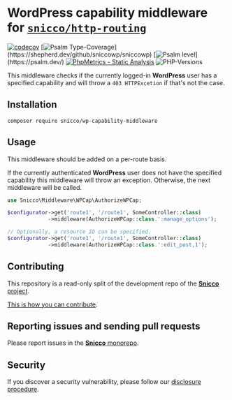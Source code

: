 # WordPress capability middleware for [`snicco/http-routing`](https://github.com/sniccowp/http-routing)

[![codecov](https://img.shields.io/badge/Coverage-100%25-success
)](https://codecov.io/gh/sniccowp/sniccowp)
[![Psalm Type-Coverage](https://shepherd.dev/github/sniccowp/sniccowp/coverage.svg?)](https://shepherd.dev/github/sniccowp/sniccowp)
[![Psalm level](https://shepherd.dev/github/sniccowp/sniccowp/level.svg?)](https://psalm.dev/)
[![PhpMetrics - Static Analysis](https://img.shields.io/badge/PhpMetrics-Static_Analysis-2ea44f)](https://sniccowp.github.io/sniccowp/phpmetrics/WPAuth/index.html)
![PHP-Versions](https://img.shields.io/badge/PHP-%5E7.4%7C%5E8.0%7C%5E8.1-blue)

This middleware checks if the currently logged-in **WordPress** user has a specified capability
and will throw a `403 HTTPExcetion` if that's not the case.

## Installation

```shell
composer require snicco/wp-capability-middleware
```

## Usage

This middleware should be added on a per-route basis.

If the currently authenticated **WordPress** user does not have the specified capability
this middleware will throw an exception. Otherwise, the next middleware will be called.

````php
use Snicco\Middleware\WPCap\AuthorizeWPCap;

$configurator->get('route1', '/route1', SomeController::class)
             ->middleware(AuthorizeWPCap::class.':manage_options');

// Optionally, a resource ID can be specified.
$configurator->get('route1', '/route1', SomeController::class)
             ->middleware(AuthorizeWPCap::class.':edit_post,1');

````

## Contributing

This repository is a read-only split of the development repo of the [**Snicco** project](https://github.com/sniccowp/sniccowp).

[This is how you can contribute](https://github.com/sniccowp/sniccowp/blob/master/CONTRIBUTING.md).

## Reporting issues and sending pull requests

Please report issues in the
[**Snicco** monorepo](https://github.com/sniccowp/sniccowp/blob/master/CONTRIBUTING.md##using-the-issue-tracker).

## Security

If you discover a security vulnerability, please follow
our [disclosure procedure](https://github.com/sniccowp/sniccowp/blob/master/SECURITY.md).
